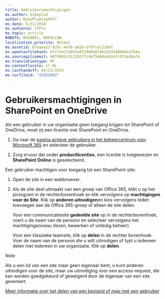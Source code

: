 ```yaml
---
title: Gebruikersmachtigingen
ms.author: mikeplum
author: MikePlumleyMSFT
ms.date: 5/21/2018
ms.audience: ITPro
ms.topic: article
ROBOTS: NOINDEX, NOFOLLOW
localization_priority: Normal
ms.assetid: 67aaea23-025c-4af6-a826-bf97cec216ef
ms.openlocfilehash: 6fc7e4211691e0f29b9a65db2d33540804ea7b4a
ms.sourcegitcommit: 9d78905c512192ffc4675468abd2efc5f2e4baf4
ms.translationtype: MT
ms.contentlocale: nl-NL
ms.lasthandoff: 04/23/2019
ms.locfileid: "32423682"
---
```

# <a name="user-permissions-in-sharepoint-and-onedrive"></a>Gebruikersmachtigingen in SharePoint en OneDrive

Als een gebruiker in uw organisatie geen toegang krijgen tot SharePoint of OneDrive, moet zij een licentie met SharePoint en OneDrive. 
  
1. Ga naar de [pagina actieve gebruikers in het beheercentrum voor Microsoft 365](https://portal.office.com/adminportal/home#/users) en selecteer de gebruiker. 
    
2. Zorg ervoor dat onder **productlicenties**, een licentie is toegewezen en **SharePoint Online** is geselecteerd. 
    
 Een gebruiker machtigen voor toegang tot een SharePoint-site: 
  
1. Open de site in een webbrowser.
    
2. Als de site deel uitmaakt van een groep van Office 365, klikt u op het pictogram in de rechterbovenhoek en klik vervolgens op **machtigingen voor de Site**. Klik op **anderen uitnodigen**en kies vervolgens leden toevoegen aan de Office 365-groep of alleen de site delen. 
    
    Voor een communicatiesite **gedeelde site** op in de rechterbovenhoek, voert u de naam van de persoon en selecteer vervolgens het machtigingsniveau (lezen, bewerken of volledig beheer). 
    
    Voor een klassieke teamsite, klik op **delen** in de rechter bovenhoek. Voer de naam van de persoon die u wilt uitnodigen of typt u iedereen delen met iedereen in uw organisatie. Klik op **delen**.
    
> [!NOTE]
> Als u een lid van een site maar geen eigenaar bent, u kunt anderen uitnodigen voor de site, maar uw uitnodiging voor een access-request, die kan worden goedgekeurd of geweigerd door de eigenaar van een site genereert. 
  
[Meer informatie over het delen van een bestand of map met een gebruiker](https://go.microsoft.com/fwlink/?linkid=533408)
  

